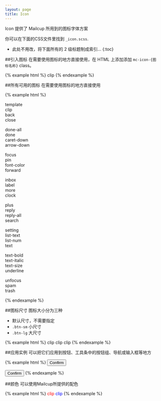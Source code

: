 ```yaml
---
layout: page
title: Icon
---
```


Icon 提供了 Mailcup 所用到的图标字体方案

你可以在下面的CSS文件里找到 `_icon.scss`.

* 此处不用改，将下面所有的 2 级标题制成索引...
{:toc}

##引入图标
在需要使用图标的地方直接使用，在 HTML 上添加添加 `mc-icon-{图标名称}` class。

{% example html %}
<span class="mc-icon-clip"> clip</span>
{% endexample %}

##所有可用的图标
在需要使用图标的地方直接使用

{% example html %}
<div class="row" style="margin:15px 0px 15px 0px">
<div class="col-md-3"><span class="mc-icon-template btn-lg"> template</span></div>
<div class="col-md-3"><span class="mc-icon-clip btn-lg"> clip</span></div>
<div class="col-md-3"><span class="mc-icon-back btn-lg"> back</span></div>
<div class="col-md-3"><span class="mc-icon-close btn-lg"> close</span></div>
</div>
<div class="row" style="margin:15px 0px 15px 0px">
<div class="col-md-3"><span class="mc-icon-done-all btn-lg"> done-all</span></div>
<div class="col-md-3"><span class="mc-icon-done btn-lg"> done</span></div>
<div class="col-md-3"><span class="mc-icon-caret-down btn-lg"> caret-down</span></div>
<div class="col-md-3"><span class="mc-icon-arrow-down btn-lg"> arrow-down</span></div>
</div>
<div class="row" style="margin:15px 0px 15px 0px">
<div class="col-md-3"><span class="mc-icon-focus btn-lg"> focus</span></div>
<div class="col-md-3"><span class="mc-icon-pin btn-lg"> pin</span></div>
<div class="col-md-3"><span class="mc-icon-font-color btn-lg"> font-color</span></div>
<div class="col-md-3"><span class="mc-icon-forward btn-lg"> forward</span></div>
</div>
<div class="row" style="margin:15px 0px 15px 0px">
<div class="col-md-3"><span class="mc-icon-inbox btn-lg"> inbox</span></div>
<div class="col-md-3"><span class="mc-icon-label btn-lg"> label</span></div>
<div class="col-md-3"><span class="mc-icon-more btn-lg"> more</span></div>
<div class="col-md-3"><span class="mc-icon-clock btn-lg"> clock</span></div>
</div>
<div class="row" style="margin:15px 0px 15px 0px">
<div class="col-md-3"><span class="mc-icon-plus btn-lg"> plus</span></div>
<div class="col-md-3"><span class="mc-icon-reply btn-lg"> reply</span></div>
<div class="col-md-3"><span class="mc-icon-reply-all btn-lg"> reply-all</span></div>
<div class="col-md-3"><span class="mc-icon-search btn-lg"> search</span></div>
</div>
<div class="row" style="margin:15px 0px 15px 0px">
<div class="col-md-3"><span class="mc-icon-setting btn-lg"> setting</span></div>
<div class="col-md-3"><span class="mc-icon-list-text btn-lg"> list-text</span></div>
<div class="col-md-3"><span class="mc-icon-list-num btn-lg"> list-num</span></div>
<div class="col-md-3"><span class="mc-icon-text btn-lg"> text</span></div>
</div>
<div class="row" style="margin:15px 0px 15px 0px">
<div class="col-md-3"><span class="mc-icon-text-bold btn-lg"> text-bold</span></div>
<div class="col-md-3"><span class="mc-icon-text-italic btn-lg"> text-italic</span></div>
<div class="col-md-3"><span class="mc-icon-text-size btn-lg"> text-size</span></div>
<div class="col-md-3"><span class="mc-icon-underline btn-lg"> underline</span></div>

</div>
<div class="row" style="margin:15px 0px 15px 0px">
<div class="col-md-3"><span class="mc-icon-unfocus btn-lg"> unfocus</span></div>
<div class="col-md-3"><span class="mc-icon-spam btn-lg"> spam</span></div>
<div class="col-md-3"><span class="mc-icon-trash btn-lg"> trash</span></div>

</div>
{% endexample %}

##图标尺寸
图标大小分为三种

* 默认尺寸，不需要指定
* `.btn-sm` 小尺寸
* `.btn-lg` 大尺寸

{% example html %}
<span class="mc-icon-clip btn-sm"> clip</span>
<span class="mc-icon-clip"> clip</span>
<span class="mc-icon-clip btn-lg"> clip</span>
{% endexample %}

##应用实例
可以把它们应用到按钮、工具条中的按钮组、导航或输入框等地方

{% example html %}
<button type="button" class="btn btn-default btn-lg" aria-label="Left Align">
  <span class="mc-icon-pin" aria-hidden="true"> Confirm</span>
</button>

<button type="button" class="btn btn-default" aria-label="Left Align">
  <span class="mc-icon-pin" aria-hidden="true"> Confirm</span>
</button>
{% endexample %}

##颜色
可以使用Mailcup所提供的配色

{% example html %}
<span class="mc-icon-clip btn-lg" style="color:red"> clip</span>
<span class="mc-icon-clip btn-lg" style="color:blue"> clip</span>
{% endexample %}